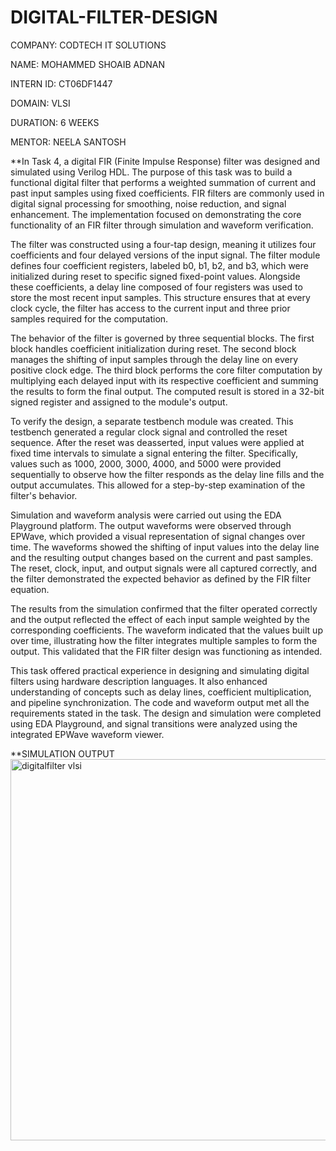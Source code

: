 # DIGITAL-FILTER-DESIGN
COMPANY: CODTECH IT SOLUTIONS

NAME: MOHAMMED SHOAIB ADNAN

INTERN ID: CT06DF1447

DOMAIN: VLSI

DURATION: 6 WEEKS

MENTOR: NEELA SANTOSH

**In Task 4, a digital FIR (Finite Impulse Response) filter was designed and simulated using Verilog HDL. The purpose of this task was to build a functional digital filter that performs a weighted summation of current and past input samples using fixed coefficients. FIR filters are commonly used in digital signal processing for smoothing, noise reduction, and signal enhancement. The implementation focused on demonstrating the core functionality of an FIR filter through simulation and waveform verification.

The filter was constructed using a four-tap design, meaning it utilizes four coefficients and four delayed versions of the input signal. The filter module defines four coefficient registers, labeled b0, b1, b2, and b3, which were initialized during reset to specific signed fixed-point values. Alongside these coefficients, a delay line composed of four registers was used to store the most recent input samples. This structure ensures that at every clock cycle, the filter has access to the current input and three prior samples required for the computation.

The behavior of the filter is governed by three sequential blocks. The first block handles coefficient initialization during reset. The second block manages the shifting of input samples through the delay line on every positive clock edge. The third block performs the core filter computation by multiplying each delayed input with its respective coefficient and summing the results to form the final output. The computed result is stored in a 32-bit signed register and assigned to the module's output.

To verify the design, a separate testbench module was created. This testbench generated a regular clock signal and controlled the reset sequence. After the reset was deasserted, input values were applied at fixed time intervals to simulate a signal entering the filter. Specifically, values such as 1000, 2000, 3000, 4000, and 5000 were provided sequentially to observe how the filter responds as the delay line fills and the output accumulates. This allowed for a step-by-step examination of the filter's behavior.

Simulation and waveform analysis were carried out using the EDA Playground platform. The output waveforms were observed through EPWave, which provided a visual representation of signal changes over time. The waveforms showed the shifting of input values into the delay line and the resulting output changes based on the current and past samples. The reset, clock, input, and output signals were all captured correctly, and the filter demonstrated the expected behavior as defined by the FIR filter equation.

The results from the simulation confirmed that the filter operated correctly and the output reflected the effect of each input sample weighted by the corresponding coefficients. The waveform indicated that the values built up over time, illustrating how the filter integrates multiple samples to form the output. This validated that the FIR filter design was functioning as intended.

This task offered practical experience in designing and simulating digital filters using hardware description languages. It also enhanced understanding of concepts such as delay lines, coefficient multiplication, and pipeline synchronization. The code and waveform output met all the requirements stated in the task. The design and simulation were completed using EDA Playground, and signal transitions were analyzed using the integrated EPWave waveform viewer.

**SIMULATION OUTPUT<img width="1903" height="610" alt="digitalfilter vlsi" src="https://github.com/user-attachments/assets/1c35f9a7-d9e7-40e5-b857-d27a7cdaf722" />
